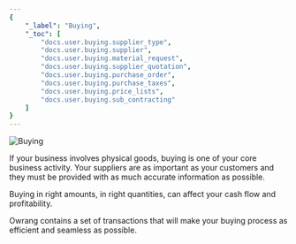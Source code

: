 ```yaml
---
{
	"_label": "Buying",
	"_toc": [
		"docs.user.buying.supplier_type",
		"docs.user.buying.supplier",
		"docs.user.buying.material_request",
		"docs.user.buying.supplier_quotation",
		"docs.user.buying.purchase_order",
		"docs.user.buying.purchase_taxes",
		"docs.user.buying.price_lists",
		"docs.user.buying.sub_contracting"
	]
}
---
```




![Buying](img/buying-home.png)




If your business involves physical goods, buying is one of your core business activity. Your suppliers are as important as your customers and they must be provided with as much accurate information as possible.

Buying in right amounts, in right quantities, can affect your cash flow and profitability.

Owrang contains a set of transactions that will make your buying process as efficient and seamless as possible.